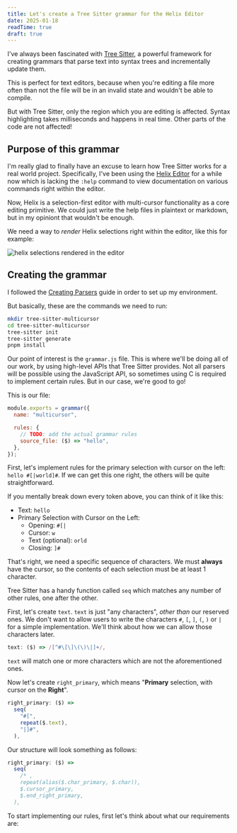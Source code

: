 ```yaml
---
title: Let's create a Tree Sitter grammar for the Helix Editor
date: 2025-01-18
readTime: true
draft: true
---
```


I've always been fascinated with [Tree Sitter](https://github.com/tree-sitter/tree-sitter), a powerful framework for creating grammars that parse text into syntax trees and incrementally update them.

<!--more-->

This is perfect for text editors, because when you're editing a file more often than not the file will be in an invalid state and wouldn't be able to compile.

But with Tree Sitter, only the region which you are editing is affected. Syntax highlighting takes milliseconds and happens in real time. Other parts of the code are not affected!

## Purpose of this grammar

I'm really glad to finally have an excuse to learn how Tree Sitter works for a real world project. Specifically, I've been using the [Helix Editor](https://github.com/helix-editor/helix) for a while now which is lacking the `:help` command to view documentation on various commands right within the editor.

Now, Helix is a selection-first editor with multi-cursor functionality as a core editing primitive. We could just write the help files in plaintext or markdown, but in my opiniont that wouldn't be enough.

We need a way to _render_ Helix selections right within the editor, like this for example:

![helix selections rendered in the editor](/helix-selections.png)

## Creating the grammar

I followed the [Creating Parsers](https://tree-sitter.github.io/tree-sitter/creating-parsers/1-getting-started.html) guide in order to set up my environment.

But basically, these are the commands we need to run:

```sh
mkdir tree-sitter-multicursor
cd tree-sitter-multicursor
tree-sitter init
tree-sitter generate
pnpm install
```

Our point of interest is the `grammar.js` file. This is where we'll be doing all of our work, by using high-level APIs that Tree Sitter provides. Not all parsers will be possible using the JavaScript API, so sometimes using C is required to implement certain rules. But in our case, we're good to go!

This is our file:

```js
module.exports = grammar({
  name: "multicursor",

  rules: {
    // TODO: add the actual grammar rules
    source_file: ($) => "hello",
  },
});
```

First, let's implement rules for the primary selection with cursor on the left: `hello #[|world]#`. If we can get this one right, the others will be quite straightforward.

If you mentally break down every token above, you can think of it like this:

- Text: `hello `
- Primary Selection with Cursor on the Left:
  - Opening: `#[|`
  - Cursor: `w`
  - Text (optional): `orld`
  - Closing: `]#`

That's right, we need a specific sequence of characters. We must **always** have the cursor, so the contents of each selection must be at least 1 character.

Tree Sitter has a handy function called `seq` which matches any number of other rules, one after the other.

First, let's create `text`. `text` is just "any characters", _other than_ our reserved ones. We don't want to allow users to write the characters `#`, `[`, `]`, `(`, `)` or `|` for a simple implementation. We'll think about how we can allow those characters later.

```js
text: ($) => /[^#\[\]\(\)\|]+/,
```

`text` will match one or more characters which are not the aforementioned ones.

Now let's create `right_primary`, which means "**Primary** selection, with cursor on the **Right**".

```js
right_primary: ($) =>
  seq(
    "#[",
    repeat($.text),
    "|]#",
  ),
```

Our structure will look something as follows:

```js
right_primary: ($) =>
  seq(
    /* ,
    repeat(alias($.char_primary, $.char)),
    $.cursor_primary,
    $.end_right_primary,
  ),
```

To start implementing our rules, first let's think about what our requirements are:
